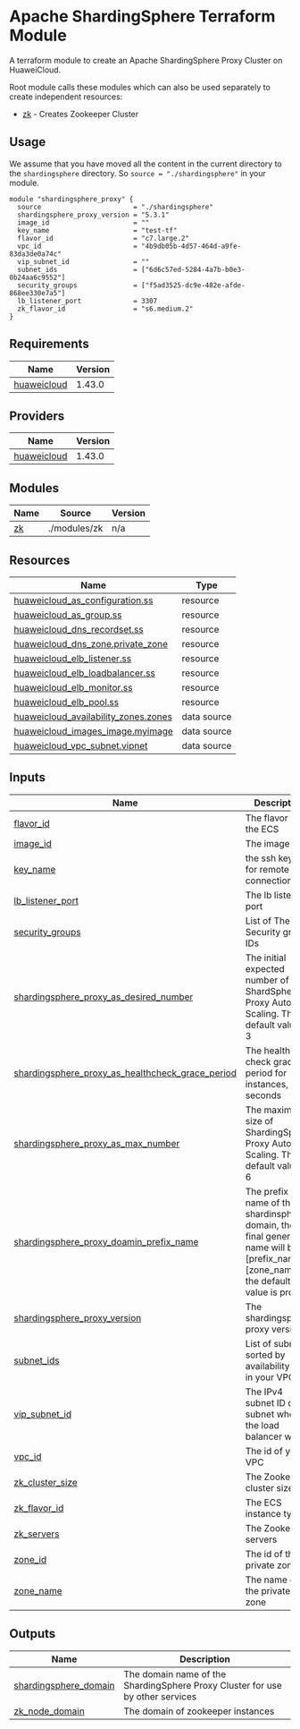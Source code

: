 # Apache ShardingSphere Terraform Module
A terraform module to create an Apache ShardingSphere Proxy Cluster on HuaweiCloud.

Root module calls these modules which can also be used separately to create independent resources:
* [zk](./modules/zk) - Creates Zookeeper Cluster

## Usage
We assume that you have moved all the content in the current directory to the `shardingsphere` directory.
So `source = "./shardingsphere"` in your module.

```hcl
module "shardingsphere_proxy" {
  source                       = "./shardingsphere"
  shardingsphere_proxy_version = "5.3.1"
  image_id                     = ""
  key_name                     = "test-tf"
  flavor_id                    = "c7.large.2"
  vpc_id                       = "4b9db05b-4d57-464d-a9fe-83da3de0a74c"
  vip_subnet_id                = ""
  subnet_ids                   = ["6d6c57ed-5284-4a7b-b0e3-0b24aa6c9552"]
  security_groups              = ["f5ad3525-dc9e-482e-afde-868ee330e7a5"]
  lb_listener_port             = 3307
  zk_flavor_id                 = "s6.medium.2"
}
```

## Requirements

| Name | Version |
|------|---------|
| <a name="requirement_huaweicloud"></a> [huaweicloud](#requirement\_huaweicloud) | 1.43.0 |

## Providers

| Name | Version |
|------|---------|
| <a name="provider_huaweicloud"></a> [huaweicloud](#provider\_huaweicloud) | 1.43.0 |

## Modules

| Name | Source | Version |
|------|--------|---------|
| <a name="module_zk"></a> [zk](#module\_zk) | ./modules/zk | n/a |

## Resources

| Name | Type |
|------|------|
| [huaweicloud_as_configuration.ss](https://registry.terraform.io/providers/huaweicloud/huaweicloud/1.43.0/docs/resources/as_configuration) | resource |
| [huaweicloud_as_group.ss](https://registry.terraform.io/providers/huaweicloud/huaweicloud/1.43.0/docs/resources/as_group) | resource |
| [huaweicloud_dns_recordset.ss](https://registry.terraform.io/providers/huaweicloud/huaweicloud/1.43.0/docs/resources/dns_recordset) | resource |
| [huaweicloud_dns_zone.private_zone](https://registry.terraform.io/providers/huaweicloud/huaweicloud/1.43.0/docs/resources/dns_zone) | resource |
| [huaweicloud_elb_listener.ss](https://registry.terraform.io/providers/huaweicloud/huaweicloud/1.43.0/docs/resources/elb_listener) | resource |
| [huaweicloud_elb_loadbalancer.ss](https://registry.terraform.io/providers/huaweicloud/huaweicloud/1.43.0/docs/resources/elb_loadbalancer) | resource |
| [huaweicloud_elb_monitor.ss](https://registry.terraform.io/providers/huaweicloud/huaweicloud/1.43.0/docs/resources/elb_monitor) | resource |
| [huaweicloud_elb_pool.ss](https://registry.terraform.io/providers/huaweicloud/huaweicloud/1.43.0/docs/resources/elb_pool) | resource |
| [huaweicloud_availability_zones.zones](https://registry.terraform.io/providers/huaweicloud/huaweicloud/1.43.0/docs/data-sources/availability_zones) | data source |
| [huaweicloud_images_image.myimage](https://registry.terraform.io/providers/huaweicloud/huaweicloud/1.43.0/docs/data-sources/images_image) | data source |
| [huaweicloud_vpc_subnet.vipnet](https://registry.terraform.io/providers/huaweicloud/huaweicloud/1.43.0/docs/data-sources/vpc_subnet) | data source |

## Inputs

| Name | Description | Type | Default | Required |
|------|-------------|------|---------|:--------:|
| <a name="input_flavor_id"></a> [flavor\_id](#input\_flavor\_id) | The flavor id of the ECS | `string` | n/a | yes |
| <a name="input_image_id"></a> [image\_id](#input\_image\_id) | The image id | `string` | `""` | no |
| <a name="input_key_name"></a> [key\_name](#input\_key\_name) | the ssh keypair for remote connection | `string` | n/a | yes |
| <a name="input_lb_listener_port"></a> [lb\_listener\_port](#input\_lb\_listener\_port) | The lb listener port | `string` | n/a | yes |
| <a name="input_security_groups"></a> [security\_groups](#input\_security\_groups) | List of The Security group IDs | `list(string)` | `[]` | no |
| <a name="input_shardingsphere_proxy_as_desired_number"></a> [shardingsphere\_proxy\_as\_desired\_number](#input\_shardingsphere\_proxy\_as\_desired\_number) | The initial expected number of ShardSphere Proxy Auto Scaling. The default value is 3 | `number` | `3` | no |
| <a name="input_shardingsphere_proxy_as_healthcheck_grace_period"></a> [shardingsphere\_proxy\_as\_healthcheck\_grace\_period](#input\_shardingsphere\_proxy\_as\_healthcheck\_grace\_period) | The health check grace period for instances, in seconds | `number` | `120` | no |
| <a name="input_shardingsphere_proxy_as_max_number"></a> [shardingsphere\_proxy\_as\_max\_number](#input\_shardingsphere\_proxy\_as\_max\_number) | The maximum size of ShardingSphere Proxy Auto Scaling. The default value is 6 | `number` | `6` | no |
| <a name="input_shardingsphere_proxy_doamin_prefix_name"></a> [shardingsphere\_proxy\_doamin\_prefix\_name](#input\_shardingsphere\_proxy\_doamin\_prefix\_name) | The prefix name of the shardinsphere domain, the final generated name will be [prefix\_name].[zone\_name], the default value is proxy. | `string` | `"proxy"` | no |
| <a name="input_shardingsphere_proxy_version"></a> [shardingsphere\_proxy\_version](#input\_shardingsphere\_proxy\_version) | The shardingsphere proxy version | `string` | n/a | yes |
| <a name="input_subnet_ids"></a> [subnet\_ids](#input\_subnet\_ids) | List of subnets sorted by availability zone in your VPC | `list(string)` | n/a | yes |
| <a name="input_vip_subnet_id"></a> [vip\_subnet\_id](#input\_vip\_subnet\_id) | The IPv4 subnet ID of the subnet where the load balancer works | `string` | `""` | no |
| <a name="input_vpc_id"></a> [vpc\_id](#input\_vpc\_id) | The id of your VPC | `string` | n/a | yes |
| <a name="input_zk_cluster_size"></a> [zk\_cluster\_size](#input\_zk\_cluster\_size) | The Zookeeper cluster size | `number` | `3` | no |
| <a name="input_zk_flavor_id"></a> [zk\_flavor\_id](#input\_zk\_flavor\_id) | The ECS instance type | `string` | n/a | yes |
| <a name="input_zk_servers"></a> [zk\_servers](#input\_zk\_servers) | The Zookeeper servers | `list(string)` | `[]` | no |
| <a name="input_zone_id"></a> [zone\_id](#input\_zone\_id) | The id of the private zone | `string` | `""` | no |
| <a name="input_zone_name"></a> [zone\_name](#input\_zone\_name) | The name of the private zone | `string` | `"shardingsphere.org"` | no |

## Outputs

| Name | Description |
|------|-------------|
| <a name="output_shardingsphere_domain"></a> [shardingsphere\_domain](#output\_shardingsphere\_domain) | The domain name of the ShardingSphere Proxy Cluster for use by other services |
| <a name="output_zk_node_domain"></a> [zk\_node\_domain](#output\_zk\_node\_domain) | The domain of zookeeper instances |

